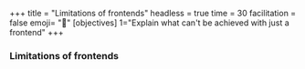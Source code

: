 +++
title = "Limitations of frontends"
headless = true
time = 30
facilitation = false
emoji= "📖"
[objectives]
    1="Explain what can't be achieved with just a frontend"
+++

### Limitations of frontends
